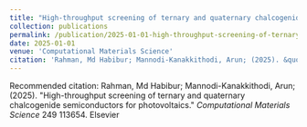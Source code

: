 ```yaml
---
title: "High-throughput screening of ternary and quaternary chalcogenide semiconductors for photovoltaics"
collection: publications
permalink: /publication/2025-01-01-high-throughput-screening-of-ternary-and-quaternary-chalcogenide-semiconductors-for-photovoltaics
date: 2025-01-01
venue: 'Computational Materials Science'
citation: 'Rahman, Md Habibur; Mannodi-Kanakkithodi, Arun; (2025). &quot;High-throughput screening of ternary and quaternary chalcogenide semiconductors for photovoltaics.&quot; <i>Computational Materials Science</i> 249 113654. Elsevier'
---
```


Recommended citation: Rahman, Md Habibur; Mannodi-Kanakkithodi, Arun; (2025). "High-throughput screening of ternary and quaternary chalcogenide semiconductors for photovoltaics." <i>Computational Materials Science</i> 249 113654. Elsevier